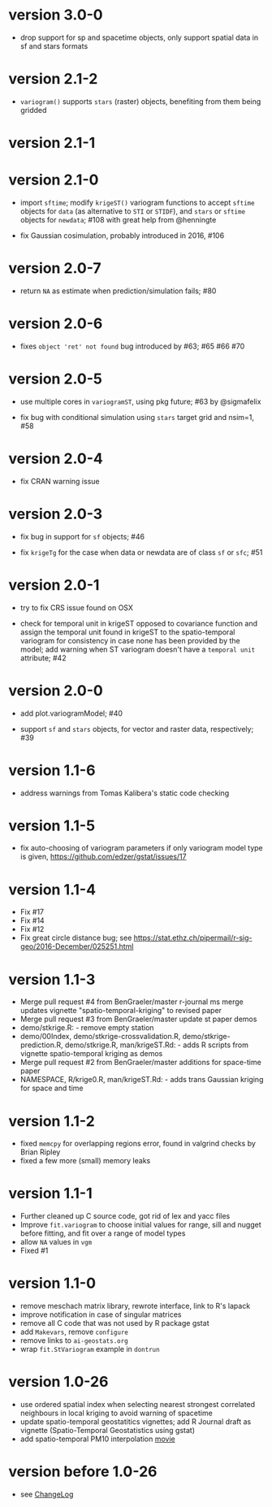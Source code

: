 # version 3.0-0

* drop support for sp and spacetime objects, only support spatial data in sf and stars formats

# version 2.1-2

* `variogram()` supports `stars` (raster) objects, benefiting from them being gridded

# version 2.1-1

# version 2.1-0

* import `sftime`; modify `krigeST()` variogram functions to accept `sftime` objects for `data` (as alternative to `STI` or `STIDF`), and `stars` or `sftime` objects for `newdata`; #108 with great help from @henningte

* fix Gaussian cosimulation, probably introduced in 2016, #106

# version 2.0-7

* return `NA` as estimate when prediction/simulation fails; #80

# version 2.0-6

* fixes `object 'ret' not found` bug introduced by #63; #65 #66 #70

# version 2.0-5

* use multiple cores in `variogramST`, using pkg future; #63 by @sigmafelix

* fix bug with conditional simulation using `stars` target grid and nsim=1, #58

# version 2.0-4

* fix CRAN warning issue

# version 2.0-3

* fix bug in support for `sf` objects; #46

* fix `krigeTg` for the case when data or newdata are of class `sf` or `sfc`; #51

# version 2.0-1

* try to fix CRS issue found on OSX

* check for temporal unit in krigeST opposed to covariance function and assign the temporal unit found in krigeST to the spatio-temporal variogram for consistency in case none has been provided by the model; add warning when ST variogram doesn't have a `temporal unit` attribute; #42

# version 2.0-0

* add plot.variogramModel; #40

* support `sf` and `stars` objects, for vector and raster data, respectively; #39

#  version 1.1-6 
 
  * address warnings from Tomas Kalibera's static code checking

#  version 1.1-5
 
  * fix auto-choosing of variogram parameters if only variogram model type is given,
        https://github.com/edzer/gstat/issues/17

#  version 1.1-4
 
   * Fix #17
   * Fix #14
   * Fix #12
   * Fix great circle distance bug; see https://stat.ethz.ch/pipermail/r-sig-geo/2016-December/025251.html

#  version 1.1-3
  
* Merge pull request #4 from BenGraeler/master r-journal ms merge updates vignette "spatio-temporal-kriging" to revised paper
* Merge pull request #3 from BenGraeler/master update st paper demos
* demo/stkrige.R: - remove empty station
* demo/00Index, demo/stkrige-crossvalidation.R, demo/stkrige-prediction.R, demo/stkrige.R, man/krigeST.Rd: - adds R scripts from vignette spatio-temporal kriging as demos
* Merge pull request #2 from BenGraeler/master additions for space-time paper
* NAMESPACE, R/krige0.R, man/krigeST.Rd: - adds trans Gaussian kriging for space and time

#  version 1.1-2
  
* fixed `memcpy` for overlapping regions error, found in valgrind checks by Brian Ripley
* fixed a few more (small) memory leaks

#  version 1.1-1
  
* Further cleaned up C source code, got rid of lex and yacc files
* Improve `fit.variogram` to choose initial values for range, sill and nugget before fitting, and fit over a range of model types
* allow `NA` values in `vgm`
* Fixed #1

#  version 1.1-0
  
* remove meschach matrix library, rewrote interface, link to R's lapack
* improve notification in case of singular matrices
* remove all C code that was not used by R package gstat
* add `Makevars`, remove `configure`
* remove links to `ai-geostats.org`
* wrap `fit.StVariogram` example in `dontrun`

#  version 1.0-26
  
* use ordered spatial index when selecting nearest strongest correlated neighbours in local kriging to avoid warning of spacetime
* update spatio-temporal geostatitics vignettes; add R Journal draft as vignette (Spatio-Temporal Geostatistics using gstat)
* add spatio-temporal PM10 interpolation [movie](http://gstat.r-forge.r-project.org/STpred.html)

#  version before 1.0-26

* see [ChangeLog](https://github.com/r-spatial/gstat/blob/master/inst/ChangeLog)
